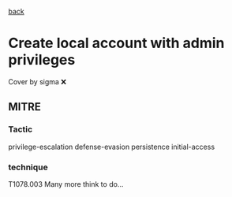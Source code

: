 [back](../index.md)
# Create local account with admin privileges
Cover by sigma :x: 
## MITRE
### Tactic
privilege-escalation
defense-evasion
persistence
initial-access
### technique
T1078.003
Many more think to do...